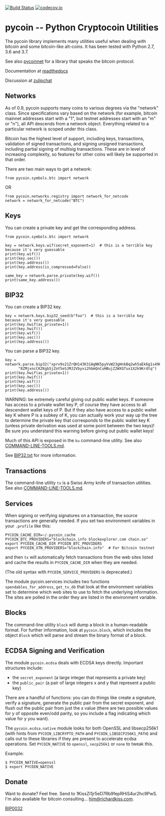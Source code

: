 [![Build Status](https://travis-ci.org/richardkiss/pycoin.png?branch=master)](https://travis-ci.org/richardkiss/pycoin)
[![codecov.io](https://codecov.io/github/richardkiss/pycoin/coverage.svg?branch=master)](https://codecov.io/github/richardkiss/pycoin)


pycoin -- Python Cryptocoin Utilities
=====================================

The pycoin library implements many utilities useful when dealing with bitcoin and some bitcoin-like
alt-coins. It has been tested with Python 2.7, 3.6 and 3.7.

See also [pycoinnet](http://github.com/richardkiss/pycoinnet/) for a library that speaks the bitcoin protocol.

Documentation at [readthedocs](http://pycoin.readthedocs.io/en/latest/)

Discussion at [zulipchat](https://pycoin.zulipchat.com/)


Networks
--------

As of 0.9, pycoin supports many coins to various degrees via the "network" class. Since specifications
vary based on the network (for example, bitcoin mainnet addresses start with a "1", but testnet
addresses start with an "m" or "n"), all API descends from a network object. Everything related to a
particular network is scoped under this class.

Bitcoin has the highest level of support, including keys, transactions, validation of signed transactions, and
signing unsigned transactions, including partial signing of multisig transactions. These are in level of
increasing complexity, so features for other coins will likely be supported in that order.

There are two main ways to get a network:

```
from pycoin.symbols.btc import network
```

OR

```
from pycoin.networks.registry import network_for_netcode
network = network_for_netcode("BTC")
```


Keys
----

You can create a private key and get the corresponding address.

```
from pycoin.symbols.btc import network

key = network.keys.wif(secret_exponent=1)  # this is a terrible key because it's very guessable
print(key.wif())
print(key.sec())
print(key.address())
print(key.address(is_compressed=False))

same_key = network.parse.private(key.wif())
print(same_key.address())
```


BIP32
-----

You can create a BIP32 key.

```
key = network.keys.bip32_seed(b"foo")  # this is a terrible key because it's very guessable
print(key.hwif(as_private=1))
print(key.hwif())
print(key.wif())
print(key.sec())
print(key.address())
```

You can parse a BIP32 key.

```
key = network.parse.bip32("xprv9s21ZrQH143K31AgNK5pyVvW23gHnkBq2wh5aEk6g1s496M"
      "8ZMjxncCKZKgb5jZoY5eSJMJ2Vbyvi2hbmQnCuHBujZ2WXGTux1X2k9Krdtq")
print(key.hwif(as_private=1))
print(key.hwif())
print(key.wif())
print(key.sec())
print(key.address())
```

WARNING: be extremely careful giving out public wallet keys. If someone has access to a private wallet key P, of
course they have access to all descendent wallet keys of P. But if they also have access to a public wallet key K
where P is a subkey of K, you can actually work your way up the tree to determine the private key that corresponds
to the public wallet key K (unless private derivation was used at some point between the two keys)! Be sure you
understand this warning before giving out public wallet keys!

Much of this API is exposed in the `ku` command-line utility. See also [COMMAND-LINE-TOOLS.md](./COMMAND-LINE-TOOLS.md).

See [BIP32.txt](./BIP32.txt) for more information.


Transactions
------------

The command-line utility `tx` is a Swiss Army knife of transaction utilities. See also [COMMAND-LINE-TOOLS.md](./COMMAND-LINE-TOOLS.md).


Services
--------

When signing or verifying signatures on a transaction, the source transactions are generally needed. If you set two
environment variables in your `.profile` like this:

    PYCOIN_CACHE_DIR=~/.pycoin_cache
    PYCOIN_BTC_PROVIDERS="blockchain.info blockexplorer.com chain.so"
    export PYCOIN_CACHE_DIR PYCOIN_BTC_PROVIDERS
    export PYCOIN_XTN_PROVIDERS="blockchain.info"  # For Bitcoin testnet

and then `tx` will automatically fetch transactions from the web sites listed and cache the results in
`PYCOIN_CACHE_DIR` when they are needed.

(The old syntax with `PYCOIN_SERVICE_PROVIDERS` is deprecated.)

The module pycoin.services includes two functions `spendables_for_address`, `get_tx_db` that look at the
environment variables set to determine which web sites to use to fetch the underlying information. The sites are
polled in the order they are listed in the environment variable.


Blocks
------

The command-line utility `block` will dump a block in a human-readable format. For further information, look at
`pycoin.block`, which includes the object `Block` which will parse and stream the binary format of a block.


ECDSA Signing and Verification
------------------------------

The module `pycoin.ecdsa` deals with ECDSA keys directly. Important structures include:

- the `secret_exponent` (a large integer that represents a private key)
- the `public_pair` (a pair of large integers x and y that represent a public key)

There are a handful of functions: you can do things like create a signature, verify a signature, generate the public
pair from the secret exponent, and flush out the public pair from just the x value (there are two possible values
for y of opposite even/odd parity, so you include a flag indicating which value for y you want).

The `pycoin.ecdsa.native` module looks for both OpenSSL and libsecp256k1 (with hints from
`PYCOIN_LIBCRYPTO_PATH` and `PYCOIN_LIBSECP256K1_PATH`) and calls out to these libraries if
they are present to accelerate ecdsa operations. Set `PYCOIN_NATIVE` to `openssl`,
`secp256k1` or `none` to tweak this.

Example:

```
$ PYCOIN_NATIVE=openssl
$ export PYCOIN_NATIVE
```


Donate
------

Want to donate? Feel free. Send to 1KissZi1jr5eD7Rb9fepRHiS4ur2hc9PwS.
I'm also available for bitcoin consulting... him@richardkiss.com.


[BIP0032](https://github.com/bitcoin/bips/blob/master/bip-0032.mediawiki)
